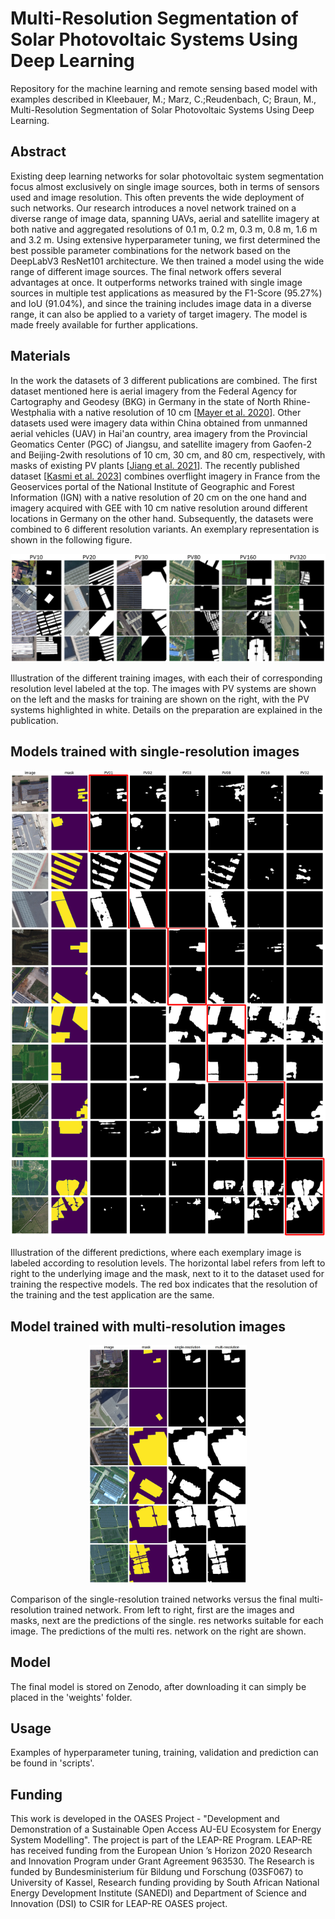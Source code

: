 # Multi-Resolution Segmentation of Solar Photovoltaic Systems Using Deep Learning

Repository for the machine learning and remote sensing based model with examples described in Kleebauer, M.; Marz, C.;Reudenbach, C; Braun, M., Multi-Resolution Segmentation of Solar Photovoltaic Systems Using Deep Learning. 


## Abstract
Existing deep learning networks for solar photovoltaic system segmentation focus almost exclusively on single image sources, both in terms of sensors used and image resolution. This often prevents the wide deployment of such networks. Our research introduces a novel network trained on a diverse range of image data, spanning UAVs, aerial and satellite imagery at both native and aggregated resolutions of 0.1 m, 0.2 m, 0.3 m, 0.8 m, 1.6 m and 3.2 m. Using extensive hyperparameter tuning, we first determined the best possible parameter combinations for the network based on the DeepLabV3 ResNet101 architecture. We then trained a model using the wide range of different image sources. The final network offers several advantages at once. It outperforms networks trained with single image sources in multiple test applications as measured by the F1-Score (95.27%) and IoU (91.04%), and since the training includes image data in a diverse range, it can also be applied to a variety of target imagery. The model is made freely available for further applications.

## Materials
In the work the datasets of 3 different publications are combined. The first dataset mentioned here is aerial imagery from the Federal Agency for Cartography and Geodesy (BKG) in Germany in the state of North Rhine-Westphalia with a native resolution of 10 cm [[Mayer et al. 2020](https://github.com/kdmayer/PV_Pipeline)]. Other datasets used were imagery data within China obtained from unmanned aerial vehicles (UAV) in Hai'an country, area imagery from the Provincial Geomatics Center (PGC) of Jiangsu, and satellite imagery from Gaofen-2 and Beijing-2with resolutions of 10 cm, 30 cm, and 80 cm, respectively, with masks of existing PV plants [[Jiang et al. 2021](https://zenodo.org/record/5171712)]. The recently published dataset [[Kasmi et al. 2023](https://github.com/gabrielkasmi/bdappv)] combines overflight imagery in France from the Geoservices portal of the National Institute of Geographic and Forest Information (IGN) with a native resolution of 20 cm on the one hand and imagery acquired with GEE with 10 cm native resolution around different locations in Germany on the other hand. Subsequently, the datasets were combined to 6 different resolution variants. An exemplary representation is shown in the following figure. 

<p align="center">
  <img src="figures/trainingsamples.png">
</p>
Illustration of the different training images, with each their of corresponding resolution level labeled at the top. The images with PV systems are shown on the left and the masks for training are shown on the right, with the PV systems highlighted in white. Details on the preparation are explained in the publication. 


## Models trained with single-resolution images

<p align="center">
  <img src="figures/prediction_single_res.png">
</p>

Illustration of the different predictions, where each exemplary image is labeled according to resolution levels. The horizontal label refers from left to right to the underlying image and the mask, next to it to the dataset used for training the respective models. The red box indicates that the resolution of the training and the test application are the same.

## Model trained with multi-resolution images
<p align="center">
  <img src="figures/prediction_multi_res.png" width="50%">
</p>
Comparison of the single-resolution trained networks versus the final multi-resolution trained network. From left to right, first are the images and masks, next are the predictions of the single. res networks suitable for each image. The predictions of the multi res. network on the right are shown.

## Model
The final model is stored on Zenodo, after downloading it can simply be placed in the 'weights' folder. 

## Usage
Examples of hyperparameter tuning, training, validation and prediction can be found in 'scripts'. 

## Funding
This work is developed in the OASES Project - "Development and Demonstration of a Sustainable Open Access AU-EU Ecosystem for Energy System Modelling". The project is part of the LEAP-RE Program. LEAP-RE has received funding from the European Union ’s Horizon 2020 Research and Innovation Program under Grant Agreement 963530. The Research is funded by Bundesministerium für Bildung und Forschung (03SF067) to University of Kassel, Research funding providing by South African National Energy Development Institute (SANEDI) and Department of Science and Innovation (DSI) to CSIR for LEAP-RE OASES project.
